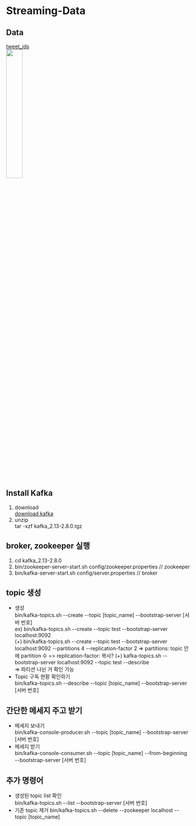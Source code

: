 # Streaming-Data
## Data
[tweet_ids](https://stream.covid19misinfo.org/tweet_ids)  
<img src = 'https://user-images.githubusercontent.com/62591011/204225850-f155b217-e793-494b-89a1-fe577a7a76fa.png' width=30%>


## Install Kafka
1. download  
  [download kafka](https://archive.apache.org/dist/kafka/2.8.0/kafka_2.13-2.8.0.tgz)
2. unzip   
  tar -xzf kafka_2.13-2.8.0.tgz

## broker, zookeeper 실행
1. cd kafka_2.13-2.8.0
2. bin/zookeeper-server-start.sh config/zookeeper.properties // zookeeper
3. bin/kafka-server-start.sh config/server.properties // broker

## topic 생성
- 생성  
bin/kafka-topics.sh --create --topic [topic_name] --bootstrap-server [서버 번호]  
ex) bin/kafka-topics.sh --create --topic test --bootstrap-server localhost:9092  
(+) bin/kafka-topics.sh --create --topic test --bootstrap-server localhost:9092  --partitions 4 --replication-factor 2
 => partitions: topic 안에 partition 수 
 => replication-factor: 복사?
(+) kafka-topics.sh --bootstrap-server localhost:9092 --topic test --describe  
 => 파티션 나뉜 거 확인 가능
- Topic 구독 현황 확인하기  
bin/kafka-topics.sh --describe --topic [topic_name] --bootstrap-server [서버 번호]  

## 간단한 메세지 주고 받기
- 메세지 보내기  
bin/kafka-console-producer.sh --topic [topic_name] --bootstrap-server [서버 번호]  
- 메세지 받기  
bin/kafka-console-consumer.sh --topic [topic_name] --from-beginning --bootstrap-server [서버 번호]   

## 추가 명령어 
- 생성된 topic list 확인  
bin/kafka-topics.sh --list --bootstrap-server [서버 번호]   
- 기존 topic 제거
bin/kafka-topics.sh --delete --zookeeper localhost --topic [topic_name]
